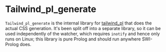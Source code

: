 # Tailwind_pl_generate

`Tailwind_pl_generate` is the internal library for [tailwind_pl](https://github.com/jamesnvc/tailwind_pl) that does the actual CSS generation. It's been split off into a separate library, so it can be used independently of the watcher, which requires `inotify` and hence only runs on Linux; this library is pure Prolog and should run anywhere SWI-Prolog does.
